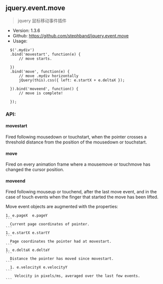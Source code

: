 ## jquery.event.move

> jquery 鼠标移动事件插件

* Version: 1.3.6
* Github: https://github.com/stephband/jquery.event.move
* Usage:
```
  $('.mydiv')
  .bind('movestart', function(e) {
      // move starts.

  })
  .bind('move', function(e) {
      // move .mydiv horizontally
      jQuery(this).css({ left: e.startX + e.deltaX });

  }).bind('moveend', function() {
      // move is complete!

  });
```

### API:

#### movestart

Fired following mousedown or touchstart, when the pointer crosses a threshold distance from the position of the mousedown or touchstart.

#### move

Fired on every animation frame where a mousemove or touchmove has changed the cursor position.

#### moveend

Fired following mouseup or touchend, after the last move event, and in the case of touch events when the finger that started the move has been lifted.

Move event objects are augmented with the properties:

    1. e.pageX  e.pageY
    ```
      Current page coordinates of pointer.
    ```
    1. e.startX e.startY
    ```
      Page coordinates the pointer had at movestart.
    ```
    1. e.deltaX e.deltaY
    ```
      Distance the pointer has moved since movestart.
    ```
      1. e.velocityX e.velocityY
    ```
        Velocity in pixels/ms, averaged over the last few events.
    ```

